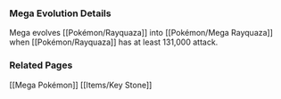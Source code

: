  ### Mega Evolution Details
Mega evolves [[Pokémon/Rayquaza]] into [[Pokémon/Mega Rayquaza]] when [[Pokémon/Rayquaza]] has at least 131,000 attack.

### Related Pages
[[Mega Pokémon]]
[[Items/Key Stone]]